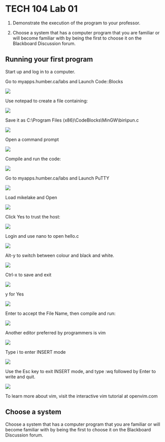 TECH 104 Lab 01
===============

1.  Demonstrate the execution of the program to your professor.

2.  Choose a system that has a computer program that you are familiar or will
    become familiar with by being the first to choose it on the Blackboard
    Discussion forum.

Running your first program
--------------------------

Start up and log in to a computer.

Go to myapps.humber.ca/labs and Launch Code::Blocks

![](media/image1.png)

Use notepad to create a file containing:

![](media/image2.png)

Save it as C:\\Program Files (x86)\\CodeBlocks\\MinGW\\bin\\pun.c

![](media/image3.png)

Open a command prompt

![](media/image4.png)

Compile and run the code:

![](media/image5.png)

Go to myapps.humber.ca/labs and Launch PuTTY

![](media/image6.png)

Load mikelake and Open

![](media/image7.png)

Click Yes to trust the host:

![](media/image8.png)

Login and use nano to open hello.c

![](media/image9.png)

Alt-y to switch between colour and black and white.

![](media/image10.png)

Ctrl-x to save and exit

![](media/image11.png)

y for Yes

![](media/image12.png)

Enter to accept the File Name, then compile and run:

![](media/image13.png)

Another editor preferred by programmers is vim

![](media/image14.png)

Type i to enter INSERT mode

![](media/image15.png)

Use the Esc key to exit INSERT mode, and type :wq followed by Enter to write and
quit.

![](media/image16.png)

To learn more about vim, visit the interactive vim tutorial at openvim.com

Choose a system
---------------

Choose a system that has a computer program that you are familiar or will become
familiar with by being the first to choose it on the Blackboard Discussion
forum.
